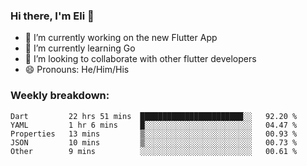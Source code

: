 ### Hi there, I'm Eli 👋
- 🔭 I’m currently working on the new Flutter App
- 🌱 I’m currently learning Go
- 🦄 I’m looking to collaborate with other flutter developers
- 😄 Pronouns: He/Him/His

### Weekly breakdown:
<!--START_SECTION:waka-->

```text
Dart         22 hrs 51 mins  ███████████████████████░░   92.20 %
YAML         1 hr 6 mins     █░░░░░░░░░░░░░░░░░░░░░░░░   04.47 %
Properties   13 mins         ▒░░░░░░░░░░░░░░░░░░░░░░░░   00.93 %
JSON         10 mins         ▒░░░░░░░░░░░░░░░░░░░░░░░░   00.73 %
Other        9 mins          ░░░░░░░░░░░░░░░░░░░░░░░░░   00.61 %
```

<!--END_SECTION:waka-->
